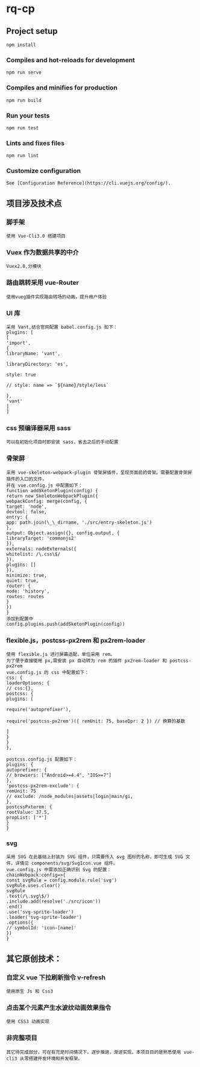 # rq-cp

## Project setup

```
npm install
```

### Compiles and hot-reloads for development

```
npm run serve
```

### Compiles and minifies for production

```
npm run build
```

### Run your tests

```
npm run test
```

### Lints and fixes files

```
npm run lint
```

### Customize configuration

```
See [Configuration Reference](https://cli.vuejs.org/config/).
```

## 项目涉及技术点

### 脚手架

```
使用 Vue-Cli3.0 搭建项目
```

### Vuex 作为数据共享的中介

```
Vuex2.0,分模块
```

### 路由跳转采用 vue-Router

```
使用vueg插件实现路由转场的动画，提升用户体验
```

### UI 库

```
采用 Vant,结合官网配置 babel.config.js 如下：
plugins: [
[
'import',
{
libraryName: 'vant',

libraryDirectory: 'es',

style: true

// style: name => `${name}/style/less`

},
'vant'
]
]
```

### css 预编译器采用 sass

```
可以在初始化项目时即安装 sass，省去之后的手动配置
```

### 骨架屏

```
采用 vue-skeleton-webpack-plugin 骨架屏插件，呈现页面前的骨架。需要配置骨架屏插件的入口的文件，
并在 vue.config.js 中配置如下：
function addSketonPlugin(config) {
return new SkeletonWebpackPlugin({
webpackConfig: merge(config, {
target: 'node',
devtool: false,
entry: {
app: path.join(\_\_dirname, './src/entry-skeleton.js')
},
output: Object.assign({}, config.output, {
libraryTarget: 'commonjs2'
}),
externals: nodeExternals({
whitelist: /\.css\$/
}),
plugins: []
}),
minimize: true,
quiet: true,
router: {
mode: 'history',
routes: routes
}
})
}
添加到配置中
config.plugins.push(addSketonPlugin(config))
```

### flexible.js，postcss-px2rem 和 px2rem-loader

```
使用 flexible.js 进行屏幕适配，单位采用 rem。
为了便于直接使用 px,需安装 px 自动转为 rem 的插件 px2rem-loader 和 postcss-px2rem
vue.config.js 的 css 中配置如下：
css: {
loaderOptions: {
// css:{},
postcss: {
plugins: [

require('autoprefixer'),

require('postcss-px2rem')({ remUnit: 75, baseDpr: 2 }) // 换算的基数

]
}
}
},

postcss.config.js 配置如下：
plugins: {
autoprefixer: {
// browsers: ["Android>=4.4", "IOS>=7"]
},
'postcss-px2rem-exclude': {
remUnit: 75
// exclude: /node_modules|assets|login|main/gi,
},
postcssPxtorem: {
rootValue: 37.5,
propList: ['*']
}
}
```

### svg

```
采用 SVG 在此基础上封装为 SVG 组件，只需要传入 svg 图标的名称，即可生成 SVG 文件。详情见 components/svg/SvgIcon.vue 组件。
vue.config.js 中需添加正确识别 Svg 的配置：
chainWebpack:config=>{
const svgRule = config.module.rule('svg')
svgRule.uses.clear()
svgRule
.test(/\.svg\$/)
.include.add(resolve('./src/icon'))
.end()
.use('svg-sprite-loader')
.loader('svg-sprite-loader')
.options({
// symbolId: 'icon-[name]'
})
}
```

## 其它原创技术：

### 自定义 vue 下拉刷新指令 v-refresh

```
使用原生 Js 和 Css3
```

### 点击某个元素产生水波纹动画效果指令

```
使用 CSS3 动画实现
```

### 非完整项目

```
其它待完成部分，可在有充足时间情况下，逐步推进，渐进实现。本项目目的是熟悉使用 vue-cli3 从零搭建开发环境和开发框架。
```
